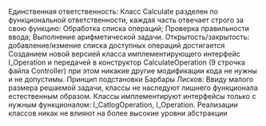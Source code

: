 Единственная ответственность: Класс Calculate разделен по функциональной ответственности, каждая часть отвечает строго за свою функцию:
Обработка списка операций;
Проверка правильности ввода;
Выполнение арифметической задачи.
Открытость/закрытость: добавление/измение списка доступных операций достигается Созданием новой версией класса имплементирующего интерфейс I_Operation и передачей в конструктор CalculateOperation (9 строчка файла Controller) при этом никакие другие модификации кода не нужны и не допустимы.
Принцип подстановки Барбары Лисков: Ввиду малого размера решаемой задачи, классы не наследуют лишнего функционала естественным образом.
Классы имплементируют интерфейсы только с нужным функционалом: I_CatlogOperation, I_Operation.
Реализации классов никак не влияют на более высокие уровни абстракции